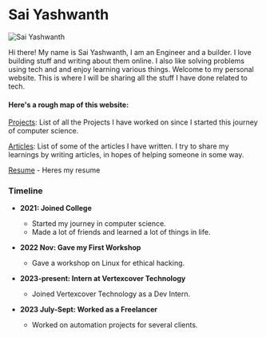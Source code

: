 # Sai Yashwanth

![Sai Yashwanth](new.jpeg)

Hi there! My name is Sai Yashwanth, I am an Engineer and a builder. I love building stuff and writing about them online. I also like solving problems using tech and and enjoy learning various things. Welcome to my personal website. This is where I will be sharing all the stuff I have done related to tech.

#### Here's a rough map of this website:
[Projects](./project.md): List of all the Projects I have worked on since I started this journey of computer science.

[Articles](./articles.md): List of some of the articles I have written. I try to share my learnings by writing articles, in hopes of helping someone in some way.

[Resume](https://docs.google.com/document/d/1-OqzfYF25iUmStaX3Ab5BQlg8hyEi8BKh_dc1fZmyZI/edit?usp=sharing) - Heres my resume

### Timeline

- **2021: Joined College**
  - Started my journey in computer science.
  - Made a lot of friends and learned a lot of things in life.

- **2022 Nov: Gave my First Workshop**
  - Gave a workshop on Linux for ethical hacking.

- **2023-present: Intern at Vertexcover Technology**
  - Joined Vertexcover Technology as a Dev Intern.

- **2023 July-Sept: Worked as a Freelancer**
  - Worked on automation projects for several clients.
